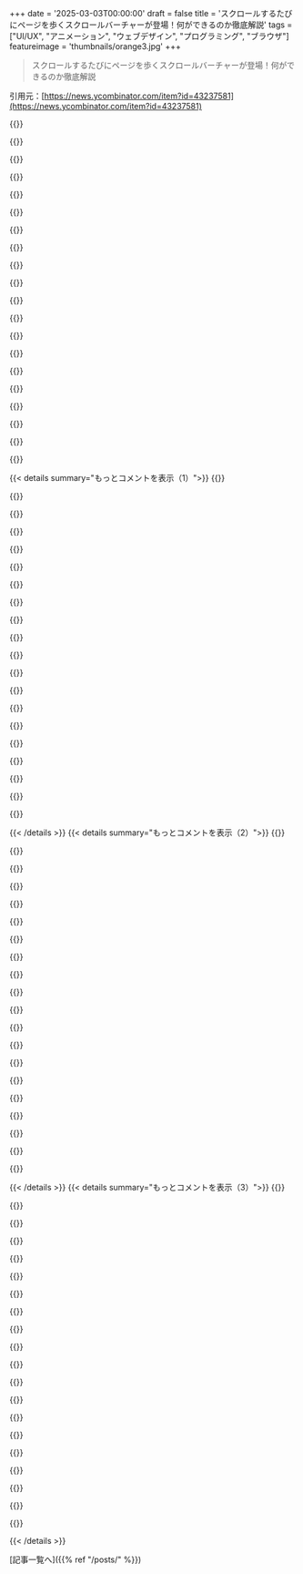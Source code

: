 +++
date = '2025-03-03T00:00:00'
draft = false
title = 'スクロールするたびにページを歩くスクロールバーチャーが登場！何ができるのか徹底解説'
tags = ["UI/UX", "アニメーション", "ウェブデザイン", "プログラミング", "ブラウザ"]
featureimage = 'thumbnails/orange3.jpg'
+++

> スクロールするたびにページを歩くスクロールバーチャーが登場！何ができるのか徹底解説

引用元：[https://news.ycombinator.com/item?id=43237581](https://news.ycombinator.com/item?id=43237581)

{{<matomeQuote body="いいね！自分も前に考えたことあって、ハムスターがパラシュートでゆっくり落ちるやつ。ササーっとスクロールするとパラシュートが開いて、画面の下まで落ちる。上にホバーすると「トップ」ってサイン持って、クリックしたらジェットパックで上に飛んで、また下に落ちるときにパラシュート開くってやつ。" userName="psygn89" createdAt="2025-03-03T07:02:24" color="#ff5c5c">}}

{{<matomeQuote body="それ欲しい！なんかハムスターがゴーファーみたいな見た目で想像しちゃう。（もちろん青じゃないけど）" userName="raaron773" createdAt="2025-03-03T08:36:06" color="">}}

{{<matomeQuote body="いや、hamsterdance.com のハムスターがいいね。" userName="dhosek" createdAt="2025-03-03T18:14:18" color="">}}

{{<matomeQuote body="彼の名前はHamptonで、素晴らしいアルバムを出したよ。" userName="averageRoyalty" createdAt="2025-03-05T13:54:10" color="">}}

{{<matomeQuote body="リポジトリのリンク待ち。スクロールが速すぎるとハムスターのパラシュートが再展開しないフォークを追加するつもり。そうするとユーザーが「負け」になって、スクロールを抑制できるかも？" userName="andirk" createdAt="2025-03-03T07:39:22" color="#45d325">}}

{{<matomeQuote body="他のコメントも見てみて。パラシュートがスクロールの上下でうまく再展開しない問題に気づいたけど、問題なく動いてるよ。" userName="szszrk" createdAt="2025-03-03T10:22:54" color="">}}

{{<matomeQuote body="https://gist.github.com/iamtomek/5d4a30c1a6765d695950c777e38...<br>ディスクリャーマー：これを書いたのはゼロ行で、Claude 3.7（Kagiアシスタント経由）で作成したものを10回ほど修正しただけ。絵文字をプロンプトに貼り付けただけ。<br>HTMLやJSで意味のあるコードは書いたことない。<br>編集：AIについての議論が多い場所で、動くAI生成コードを貼ったら最初にダウンvoteされたのがほんとに面白い。みんなAIよりハムスターが嫌いみたい。" userName="szszrk" createdAt="2025-03-03T10:20:01" color="">}}

{{<matomeQuote body="＞”動くAI生成”<br>パラシュートは、以前の低い位置より上にいると決して展開しない。だからスクロールして、ちょっと上がってから下がると、パラシュートはなしで落ちる。降りてるときに上にスクロールすると、スクリーンの端にくっついちゃう。パラシュート開いて降りてるときに上スクロールすると、そのままスクリーンを越えちゃう。批判的になりたくはないけど、ほんとにすごい速さで作ったのはいい事。ただ、バグがこんなに多いのはちょっと…。" userName="matsemann" createdAt="2025-03-03T12:22:48" color="">}}

{{<matomeQuote body="それは１００％正しいと思うけど、手動で直そうとは思わず、「AIチャットで15分でやった！」っていうデモが楽しいからそのまま。実際、最近展開したアプリのUIの問題より少ない。専用のUIチームがいて、何百万の予算があったのにね。Hampton v0.0.1は動いてるけど、あんまり仕事が得意じゃない。" userName="szszrk" createdAt="2025-03-03T13:40:07" color="#ff33a1">}}

{{<matomeQuote body="他の人もこれをフォークして修正してほしい。ありがとう。" userName="Zedroid" createdAt="2025-03-07T11:46:04" color="">}}

{{<matomeQuote body="ダウンvoteされて残念だね。デモ用にアップロードしたよ：<br>https://65d22473-339d-4325-90bb-bef215770f60.paged.net/" userName="turblety" createdAt="2025-03-03T11:36:44" color="">}}

{{<matomeQuote body="このAIができることを見るのは面白いから、ダウンvoteはしないよ。けど、人間が修正しなきゃならないのは明らかだね。" userName="dominicrose" createdAt="2025-03-03T12:57:20" color="">}}

{{<matomeQuote body="今のAIの話は、仕事を補助したり、部分的に早くすることが多いんだ。AIはすぐにバグのあるコードを作るけど、その後の修正や最適化が時間かかる。一方で、人間も早くバグのあるコードを書けるけど、完成後の修正や最適化に時間がかかるよ。" userName="anon7000" createdAt="2025-03-05T10:18:03" color="#ff33a1">}}

{{<matomeQuote body="ありがと！ダウンvoteしている人たちは恥ずかしいと思うべきだね。" userName="Kiro" createdAt="2025-03-03T15:19:39" color="">}}

{{<matomeQuote body="他の場所でもこういうのはよく見るよ。理由もなく、ただの人やボットが無作為に行動して、混乱を引き起こしてるだけだね。" userName="szszrk" createdAt="2025-03-04T11:35:15" color="">}}

{{<matomeQuote body="スクロールするときに上にハムスターとジェットパック/ロケットが現れるといいな。" userName="MHM5000" createdAt="2025-03-03T12:05:52" color="">}}

{{<matomeQuote body="これいい感じだね。" userName="hello12343214" createdAt="2025-03-03T07:13:30" color="">}}

{{<matomeQuote body="ユーザーがprefers-reduced-motionを設定してる場合は、この機能を無効にすべきだよ。<br>＞”https://developer.mozilla.org/en-US/docs/Web/CSS/@media/pref...”<br>ただ、これを実装するためのextra CSSルールで、適切な時にこのキャラを見えなくするだけでいいんだ：<br>@media (prefers-reduced-motion) {<br>　　#scrollBuddy {<br>　　　　visibility: hidden;<br>　　}<br>}" userName="jsheard" createdAt="2025-03-03T02:43:34" color="#45d325">}}

{{<matomeQuote body="今、作者がその設定を実装したみたい。でも、私みたいな人は無意味なローマン・イプサムページを見ちゃった。デモはこういうフィルターから外すべきだと思う。<br>この設定のおかげで、MacOSがサクサク動くようになったし、アニメーションを減らしてる。他のOSでもその設定があることを知ってればよかったな。" userName="geor9e" createdAt="2025-03-03T03:16:10" color="">}}

{{<matomeQuote body="OSの設定をそのままにしたいけど、ウェブサイトには影響を与えたくないなら、Firefoxで以下の設定を追加するといいよ：ui.prefersReducedMotion (0 = なし, 1 = あり)。" userName="rendx" createdAt="2025-03-03T07:06:16" color="">}}

{{< details summary="もっとコメントを表示（1）">}}
{{<matomeQuote body="知っといてよかった、ありがとう" userName="hello12343214" createdAt="2025-03-03T07:12:54" color="">}}

{{<matomeQuote body="ありがとう！いくつか調整したけど、透明度を下げることで視覚的な負担がかなり減ったよ。無駄に透けて見えるウィンドウが多かったとは思わなかった。" userName="sitkack" createdAt="2025-03-03T04:00:40" color="#45d325">}}

{{<matomeQuote body="どんな変更も誰かのワークフローを壊すよね<br>このトピックに対する反論があるみたいだよ：<https://news.ycombinator.com/item?id=43237672>" userName="DrammBA" createdAt="2025-03-03T03:23:28" color="">}}

{{<matomeQuote body="『スクロールする時にページを下に歩くスクロールバーの友達』をクリックする責任は自分にあるよね。" userName="geor9e" createdAt="2025-03-03T03:31:45" color="">}}

{{<matomeQuote body="モーションを抑えてるのに動きがメインのサイトに行く選択は面白いね。ただ、CSS Working Groupやウェブ開発者がそれをどうこう言う立場ではないと思う。" userName="DrammBA" createdAt="2025-03-03T03:39:16" color="">}}

{{<matomeQuote body="＞反論としてデモページを除外する理由について、これがデモを除外する理由になるとは思えないよ。むしろ実際のウェブサイトにこの機能を実装しない理由の方が強いし、実際のウェブサイトでは”prefers-reduced-motion”のチェックを使うべきだと思うよ。" userName="crabmusket" createdAt="2025-03-03T04:24:13" color="">}}

{{<matomeQuote body="あの漫画好き！ユーザーに影響を与える変更には慎重で思慮深くあるべきだよね :)" userName="hello12343214" createdAt="2025-03-03T07:16:29" color="#785bff">}}

{{<matomeQuote body="『短くて面白い』xkcdのカテゴリがあったらいいな<br>面白いものがたくさんあるけど、作者が本当に生産的すぎると思う。" userName="DeepSeaTortoise" createdAt="2025-03-03T10:14:35" color="">}}

{{<matomeQuote body="＞この設定でmacOSがよりスムーズになるけど、私にとっては遅い動きのアニメーションが遅いフェードアニメーションに変わるだけで、ほんとにイライラする。" userName="LoganDark" createdAt="2025-03-03T05:54:13" color="">}}

{{<matomeQuote body="最初のコメントがネガティブだったから指摘したら、編集されたのを見て驚いた！変更してくれてサンプルコードまで提供してくれてありがとう！" userName="DrammBA" createdAt="2025-03-03T02:54:55" color="#ff33a1">}}

{{<matomeQuote body="多分これが僕が”動きの軽減”を設定してる理由なんだろうけど、無害な実装なのに残念だな！" userName="oneeyedpigeon" createdAt="2025-03-03T12:22:00" color="">}}

{{<matomeQuote body="サイトの作者が君のコメントを見てないといいな。なんでどのブラウザでも見れなかったのか理解するのに時間がかかったよ。" userName="yuters" createdAt="2025-03-03T15:46:41" color="">}}

{{<matomeQuote body="動きの軽減設定がある人に、ページが動作しないことを警告するCSS VISIBILITYノートを追加する時だね！" userName="nashashmi" createdAt="2025-03-03T16:22:04" color="">}}

{{<matomeQuote body="いい指摘だね。そんな設定をオンにしているユーザーには今は修正されているはず。ほんとに感謝だ！" userName="hello12343214" createdAt="2025-03-03T03:04:59" color="#45d325">}}

{{<matomeQuote body="デモを再度使えるオーバーライドチェックボックスが欲しいな！自分が”動きの軽減”をオンにしていることも知らなかったし、CSSでページに影響が出るとは思わなかった！" userName="robocat" createdAt="2025-03-03T04:30:09" color="#ff5c5c">}}

{{<matomeQuote body="このコメントを見てくれることを願ってる：デモが全く見えない「修正」を元に戻してほしい！" userName="mrjbq7" createdAt="2025-03-03T18:13:20" color="#ff5733">}}

{{<matomeQuote body="動きの軽減が有効の時にデモページにテキストを追加したら面白いと思う。JavaScriptが無効の時の<noscript>タグみたいにね。" userName="watusername" createdAt="2025-03-03T18:19:06" color="">}}

{{<matomeQuote body="それはほんとにいいポイントだね！" userName="Summerbud" createdAt="2025-03-03T03:06:07" color="">}}

{{<matomeQuote body="動きの軽減についての指摘はいいね。アクセスビリティには簡単にできる改善だ！" userName="codelion" createdAt="2025-03-03T03:57:56" color="#785bff">}}

{{<matomeQuote body="誰も’Stroll Bar’って呼ぶべきだって言わないのが不思議だよね〜。" userName="robotsquidward" createdAt="2025-03-03T15:17:32" color="">}}


{{< /details >}}
{{< details summary="もっとコメントを表示（2）">}}
{{<matomeQuote body="残念ながらその名前は使われてるから、scrollbuddy.comを買ったよ。すぐに実装できるようにするね！" userName="hello12343214" createdAt="2025-03-05T01:41:10" color="#ff5733">}}

{{<matomeQuote body="これこそメダルもらうべきだと思うよ、マジで！" userName="gokaygurcan" createdAt="2025-03-03T15:37:40" color="#ff5c5c">}}

{{<matomeQuote body="普通のスクロールバーより、スクロールするとサイドにアニメーションの人が歩く方が楽しいと思ったんだ。このプロトタイプが最初の試作品だよ。次はスケボーやロッククライマー、リスを作るつもり。他にどんなスクロールバディがいいと思う？" userName="hello12343214" createdAt="2025-03-03T02:13:00" color="">}}

{{<matomeQuote body="二人がレールカーを押してる絵を想像したよ。スクロールバーのthumbを漕いでる人たち、thumbが長いほど漕ぐ人数が増える感じで。" userName="JKCalhoun" createdAt="2025-03-03T02:38:47" color="">}}

{{<matomeQuote body="ボートのアイデア、いいね！" userName="hello12343214" createdAt="2025-03-03T07:11:49" color="">}}

{{<matomeQuote body="数週間前に見たキャタピラーのやつ、すごかったよ→　＞”https://x.com/trunarla/status/1893705260142657764”" userName="thomasfromcdnjs" createdAt="2025-03-03T05:09:03" color="">}}

{{<matomeQuote body="すごくいいアイデアだね！提案なんだけど、キャラクターが後ろにパンくずの道を投げて、スクロールアップするとそれをまた拾い上げたり、画面外に蹴り出したりするのはどう？" userName="block_dagger" createdAt="2025-03-03T03:06:27" color="#ff33a1">}}

{{<matomeQuote body="これ素晴らしいアイデアだね！いくつか他のスクロールバディのアニメーションも作ってるよ！" userName="hello12343214" createdAt="2025-03-03T03:47:07" color="#785bff">}}

{{<matomeQuote body="このアイデアを’革新する’っていうのが、自分の最初の二つのアイデアなんだけど、車がページを下っていくのか、クリスマスツリーのドラッグレースでライトが’フルツリー’スタイルでカウントダウンするのがいいと思った。" userName="chuckwolfe" createdAt="2025-03-03T02:40:46" color="">}}

{{<matomeQuote body="子供の頃、長いドライブ中に雨滴レースを応援してた思い出かな？それともニュートンの頭に落ちるリンゴ？面白いアイデアだね！" userName="rexer" createdAt="2025-03-03T02:38:21" color="">}}

{{<matomeQuote body="メカが噛み合ってページが上下に動く感じはどう？" userName="davidw" createdAt="2025-03-03T03:00:03" color="">}}

{{<matomeQuote body="上に戻る時、その人の向きを変えてみたら？" userName="jorisboris" createdAt="2025-03-03T09:10:21" color="">}}

{{<matomeQuote body="めっちゃいい！すごくクリエイティブだね :)<br>ヘッダーごとに小さなジャンプや障害物のあるスキーヤーはどう？" userName="ohwaitnvm" createdAt="2025-03-03T06:21:24" color="#ff5c5c">}}

{{<matomeQuote body="ポールを登る猿（子供の算数問題）のアイデアとか、猫がスクロールの速さによってアニメーション変えるのも面白いよね。<br>エレベーターが段落で止まるのもいい！" userName="fooker" createdAt="2025-03-03T05:01:04" color="">}}

{{<matomeQuote body="上に上がるのにロケットやUFO、鳥とかは分かりやすいけど、スクロールの方向も考慮するべきだね。今のままだと常に同じ方向を向いてるし。<br>マイケル・ジャクソンのムーンウォークも追加したらいいかも。" userName="slightwinder" createdAt="2025-03-03T15:09:59" color="#45d325">}}

{{<matomeQuote body="スキューバダイバーとか、ロープで洞窟探検するやつがいいな。" userName="inatreecrown2" createdAt="2025-03-03T02:47:41" color="">}}

{{<matomeQuote body="スキューバダイバーは確かにかっこいい！" userName="hello12343214" createdAt="2025-03-03T07:10:59" color="">}}

{{<matomeQuote body="スティックマンのマイケル・ジャクソン、ムーンウォークや反重力の姿勢、サイドグライド、サークルスライド、最後につま先の姿勢もオプションでどう？クリックで股掴みもアリかも！" userName="mandmandam" createdAt="2025-03-03T12:20:02" color="#785bff">}}

{{<matomeQuote body="倒れ続ける男がずっと排泄し続けてるのは面白いな。" userName="andirk" createdAt="2025-03-03T07:41:49" color="">}}

{{<matomeQuote body="Homer Simpsonが崖から落ちていくやつを作ろうと思ってるよ。" userName="Sateeshm" createdAt="2025-03-03T18:57:13" color="">}}


{{< /details >}}
{{< details summary="もっとコメントを表示（3）">}}
{{<matomeQuote body="いいね。便所音楽好きって呼ばれるかも。" userName="oniony" createdAt="2025-03-03T09:25:32" color="">}}

{{<matomeQuote body="それは直訳しすぎじゃない？“Eating shit”は落ちたことを表す慣用句なんだよ。" userName="0cf8612b2e1e" createdAt="2025-03-03T18:32:38" color="">}}

{{<matomeQuote body="ペンギンの歩き方とかスリンキーもいいね。" userName="memhole" createdAt="2025-03-03T02:59:10" color="">}}

{{<matomeQuote body="好きだよ、すごくいい！" userName="johng" createdAt="2025-03-03T02:13:49" color="#ff33a1">}}

{{<matomeQuote body="ウェブサイトにちょっとした楽しさを加えるね。" userName="hello12343214" createdAt="2025-03-03T02:14:45" color="">}}

{{<matomeQuote body="もちろん、ブックワームだね。" userName="amelius" createdAt="2025-03-03T12:21:18" color="">}}

{{<matomeQuote body="前を向いて上に歩けるようにならないかな？" userName="croisillon" createdAt="2025-03-03T09:20:17" color="">}}

{{<matomeQuote body="普段はスクロールバーに触れてくるサイトには、ちょっと不満があるんだけど、Scrollbuddyは別だね。彼のためなら弾丸も受けるよ。全サイトに彼がいてほしい。" userName="nosioptar" createdAt="2025-03-03T19:34:44" color="#38d3d3">}}

{{<matomeQuote body="カモノハシ？" userName="linhns" createdAt="2025-03-03T05:50:34" color="">}}

{{<matomeQuote body="なんでGoogleフォームで実装を隠すの？って聞くのは俺だけか？<br>追記：実装の詳細はDOMから見ることができるから、メールを渡したくない人のために必要な情報を抽出したgistがあるよ：https://gist.github.com/brysonreece/b15f33cda30af06b7b70788d..." userName="brysonreece" createdAt="2025-03-03T03:20:10" color="">}}

{{<matomeQuote body="不思議だわ。書くのが嫌ならまだしも、メールアドレスを集めるための見返りって変だね。" userName="_def" createdAt="2025-03-03T07:30:56" color="">}}

{{<matomeQuote body="現状、明示的なライセンスがないとコードは使えない。投稿されたコードにはライセンスがないから、連絡すればライセンスがもらえるかも。でも、提示されたコードを使うと著作権侵害になるかも。" userName="kevlened" createdAt="2025-03-03T05:48:24" color="#ff5733">}}

{{<matomeQuote body="彼は自分の作品に対してお金じゃなくて注目を求めてるんだよ。まあ、合理的だと思うけど。" userName="rpmisms" createdAt="2025-03-03T04:10:49" color="">}}

{{<matomeQuote body="何が抜けてるの？ FirefoxでもChromeでも、ただのスクロールバーしか見えない。カスタムスクロールバーの色が影響してるのかな？" userName="kmoser" createdAt="2025-03-03T05:55:16" color="">}}

{{<matomeQuote body="OSで減速動作を設定してるの？それが反映されてるよ。彼は障害があるんだから。" userName="Mashimo" createdAt="2025-03-03T06:56:05" color="">}}

{{<matomeQuote body="そうそう、それだった。ページが減速動作設定を検知して、デモが動かない理由を表示するメッセージがあれば良かったのに。" userName="kmoser" createdAt="2025-03-03T17:24:45" color="">}}

{{<matomeQuote body="これは多分、これに関係してるからだ：　https://news.ycombinator.com/item?id=43237747" userName="EA" createdAt="2025-03-03T13:06:15" color="">}}

{{<matomeQuote body="AndroidのFirefoxやChromeでは見えないね。WindowsのChromeでは表示されるけど。" userName="mrgoldenbrown" createdAt="2025-03-03T15:48:08" color="">}}

{{<matomeQuote body="同じく、何も起こらない。" userName="AHASIC" createdAt="2025-03-03T12:55:39" color="">}}

{{<matomeQuote body="”遅い90年代を思い出すなぁ。ウェブサイトに雪やマウスに沿った火花の効果をつけてたよね。”" userName="rcfox" createdAt="2025-03-03T07:26:12" color="">}}


{{< /details >}}


[記事一覧へ]({{% ref "/posts/" %}})
